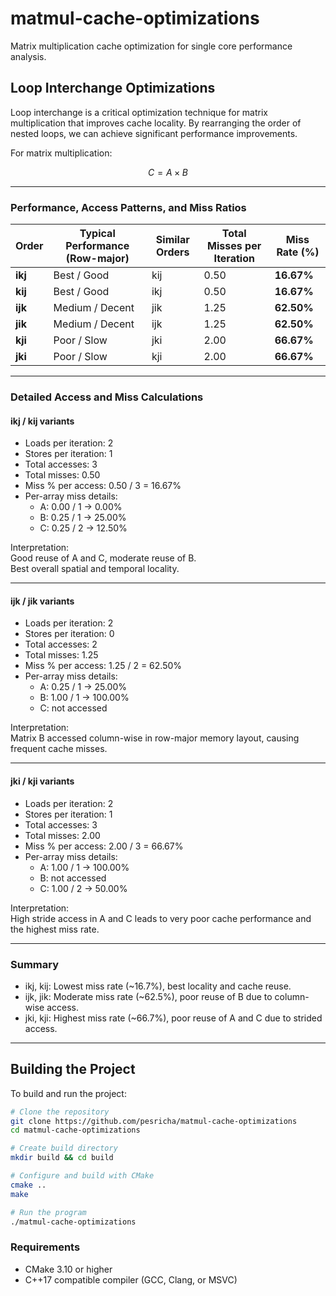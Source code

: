 # matmul-cache-optimizations
Matrix multiplication cache optimization for single core performance analysis.

## Loop Interchange Optimizations

Loop interchange is a critical optimization technique for matrix multiplication that improves cache locality. By rearranging the order of nested loops, we can achieve significant performance improvements.

For matrix multiplication:

$$
C = A \times B
$$

---

### Performance, Access Patterns, and Miss Ratios

| Order  | Typical Performance (Row-major) | Similar Orders | Total Misses per Iteration | Miss Rate (%) |
|--------|----------------------------------|----------------|-----------------------------|----------------|
| **ikj** | Best / Good                     | kij             | 0.50                        | **16.67%**     |
| **kij** | Best / Good                     | ikj             | 0.50                        | **16.67%**     |
| **ijk** | Medium / Decent                 | jik             | 1.25                        | **62.50%**     |
| **jik** | Medium / Decent                 | ijk             | 1.25                        | **62.50%**     |
| **kji** | Poor / Slow                     | jki             | 2.00                        | **66.67%**     |
| **jki** | Poor / Slow                     | kji             | 2.00                        | **66.67%**     |

---

### Detailed Access and Miss Calculations

#### ikj / kij variants
- Loads per iteration: 2  
- Stores per iteration: 1  
- Total accesses: 3  
- Total misses: 0.50  
- Miss % per access: 0.50 / 3 = 16.67%  
- Per-array miss details:  
  - A: 0.00 / 1 → 0.00%  
  - B: 0.25 / 1 → 25.00%  
  - C: 0.25 / 2 → 12.50%  

Interpretation:  
Good reuse of A and C, moderate reuse of B.  
Best overall spatial and temporal locality.

---

#### ijk / jik variants
- Loads per iteration: 2  
- Stores per iteration: 0  
- Total accesses: 2  
- Total misses: 1.25  
- Miss % per access: 1.25 / 2 = 62.50%  
- Per-array miss details:  
  - A: 0.25 / 1 → 25.00%  
  - B: 1.00 / 1 → 100.00%  
  - C: not accessed  

Interpretation:  
Matrix B accessed column-wise in row-major memory layout, causing frequent cache misses.

---

#### jki / kji variants
- Loads per iteration: 2  
- Stores per iteration: 1  
- Total accesses: 3  
- Total misses: 2.00  
- Miss % per access: 2.00 / 3 = 66.67%  
- Per-array miss details:  
  - A: 1.00 / 1 → 100.00%  
  - B: not accessed  
  - C: 1.00 / 2 → 50.00%  

Interpretation:  
High stride access in A and C leads to very poor cache performance and the highest miss rate.

---

### Summary

- ikj, kij: Lowest miss rate (~16.7%), best locality and cache reuse.  
- ijk, jik: Moderate miss rate (~62.5%), poor reuse of B due to column-wise access.  
- jki, kji: Highest miss rate (~66.7%), poor reuse of A and C due to strided access.

---

## Building the Project

To build and run the project:

```bash
# Clone the repository
git clone https://github.com/pesricha/matmul-cache-optimizations
cd matmul-cache-optimizations

# Create build directory
mkdir build && cd build

# Configure and build with CMake
cmake ..
make

# Run the program
./matmul-cache-optimizations
```

### Requirements
- CMake 3.10 or higher  
- C++17 compatible compiler (GCC, Clang, or MSVC)
